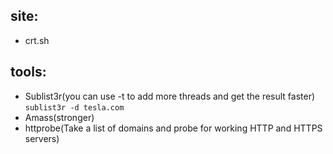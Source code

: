 ## site:
- crt.sh

## tools:
- Sublist3r(you can use -t to add more threads and get the result faster)
`sublist3r -d tesla.com`
- Amass(stronger)
- httprobe(Take a list of domains and probe for working HTTP and HTTPS servers)